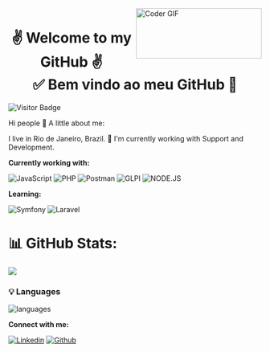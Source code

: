 <img align="right" src="https://github.com/yuri-spm/yuri-spm/assets/63649751/c2422ece-42d8-4fcc-9120-0462e934d2bf" alt="Coder GIF" width="250" height="100"> 
<h1 align="center"> 
	✌ Welcome to my GitHub ✌</br>
  ✅ Bem vindo ao meu GitHub 🚀 
</h1>

 ![Visitor Badge](https://visitor-badge.laobi.icu/badge?page_id=aemmadi.aemmadi)  



Hi people 👋
A little about me:

I live in Rio de Janeiro, Brazil.
🔭 I'm currently working with Support and Development.

**Currently working with:**

![JavaScript](https://img.shields.io/badge/JAVASCRIPT-FDEE21?style=for-the-badge&logo=JAVASCRIPT&logoColor=black) ![PHP](https://img.shields.io/badge/PHP-%23117AC9.svg?style=for-the-badge&logo=php&logoColor=white)   ![Postman](https://img.shields.io/badge/Postman-FF6C37?style=for-the-badge&logo=postman&logoColor=white) ![GLPI](https://img.shields.io/badge/GLPI-%230175C2.svg?style=for-the-badge&logo=GLPI&logoColor=white) ![NODE.JS]([https://img.shields.io/badge/JAVASCRIPT-FDEE21?style=for-the-badge&logo=JAVASCRIPT&logoColor=black](https://img.shields.io/badge/NODE.JS-539E43?style=for-the-badge&logo=NODE.JS&logoColor=black))


**Learning:**

![Symfony](https://img.shields.io/badge/symfony-%23000000.svg?style=for-the-badge&logo=symfony&logoColor=white) ![Laravel](https://img.shields.io/badge/Laravel-%23D00000.svg?style=for-the-badge&logo=Laravel&logoColor=white)

# 📊 GitHub Stats:

![](https://github-readme-stats.vercel.app/api?username=yuri-spm&&hide=scss&layout=compact&theme=cobalt&title_color=2ED3EA)<br/>

### 💡  Languages

![languages](https://github-readme-stats.vercel.app/api/top-langs/?username=yuri-spm&hide=scss&layout=compact&theme=cobalt&title_color=2ED3EA)


**Connect with me:**

[![Linkedin](https://img.shields.io/badge/linkedin-%230175C2.svg?style=for-the-badge&logo=linkedin&logoColor=white)](https://www.linkedin.com/in/yuri-monte/) [![Github](https://img.shields.io/badge/github-%23000000.svg?style=for-the-badge&logo=github&logoColor=white)](https://github.com/yuri-spm)



